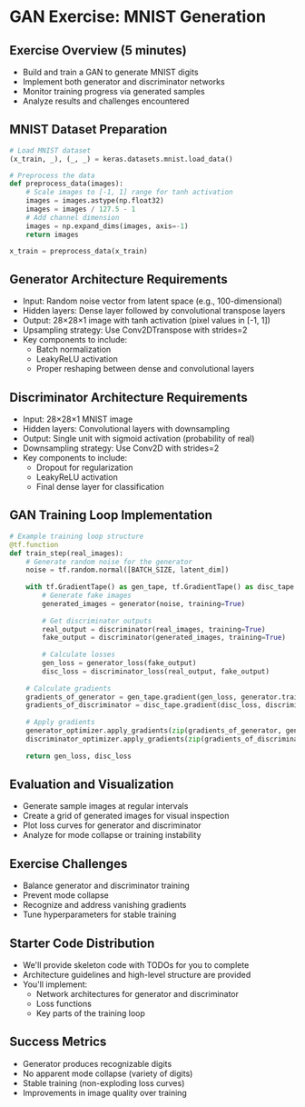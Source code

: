 # GAN Exercise: MNIST Generation

## Exercise Overview (5 minutes)

- Build and train a GAN to generate MNIST digits
- Implement both generator and discriminator networks
- Monitor training progress via generated samples
- Analyze results and challenges encountered

## MNIST Dataset Preparation

```python
# Load MNIST dataset
(x_train, _), (_, _) = keras.datasets.mnist.load_data()

# Preprocess the data
def preprocess_data(images):
    # Scale images to [-1, 1] range for tanh activation
    images = images.astype(np.float32)
    images = images / 127.5 - 1
    # Add channel dimension
    images = np.expand_dims(images, axis=-1)
    return images

x_train = preprocess_data(x_train)
```

## Generator Architecture Requirements

- Input: Random noise vector from latent space (e.g., 100-dimensional)
- Hidden layers: Dense layer followed by convolutional transpose layers
- Output: 28×28×1 image with tanh activation (pixel values in [-1, 1])
- Upsampling strategy: Use Conv2DTranspose with strides=2
- Key components to include:
  - Batch normalization
  - LeakyReLU activation
  - Proper reshaping between dense and convolutional layers

## Discriminator Architecture Requirements

- Input: 28×28×1 MNIST image
- Hidden layers: Convolutional layers with downsampling
- Output: Single unit with sigmoid activation (probability of real)
- Downsampling strategy: Use Conv2D with strides=2
- Key components to include:
  - Dropout for regularization
  - LeakyReLU activation
  - Final dense layer for classification

## GAN Training Loop Implementation

```python
# Example training loop structure
@tf.function
def train_step(real_images):
    # Generate random noise for the generator
    noise = tf.random.normal([BATCH_SIZE, latent_dim])
    
    with tf.GradientTape() as gen_tape, tf.GradientTape() as disc_tape:
        # Generate fake images
        generated_images = generator(noise, training=True)
        
        # Get discriminator outputs
        real_output = discriminator(real_images, training=True)
        fake_output = discriminator(generated_images, training=True)
        
        # Calculate losses
        gen_loss = generator_loss(fake_output)
        disc_loss = discriminator_loss(real_output, fake_output)
    
    # Calculate gradients
    gradients_of_generator = gen_tape.gradient(gen_loss, generator.trainable_variables)
    gradients_of_discriminator = disc_tape.gradient(disc_loss, discriminator.trainable_variables)
    
    # Apply gradients
    generator_optimizer.apply_gradients(zip(gradients_of_generator, generator.trainable_variables))
    discriminator_optimizer.apply_gradients(zip(gradients_of_discriminator, discriminator.trainable_variables))
    
    return gen_loss, disc_loss
```

## Evaluation and Visualization

- Generate sample images at regular intervals
- Create a grid of generated images for visual inspection
- Plot loss curves for generator and discriminator
- Analyze for mode collapse or training instability

## Exercise Challenges

- Balance generator and discriminator training
- Prevent mode collapse
- Recognize and address vanishing gradients
- Tune hyperparameters for stable training

## Starter Code Distribution

- We'll provide skeleton code with TODOs for you to complete
- Architecture guidelines and high-level structure are provided
- You'll implement:
  - Network architectures for generator and discriminator
  - Loss functions
  - Key parts of the training loop

## Success Metrics

- Generator produces recognizable digits
- No apparent mode collapse (variety of digits)
- Stable training (non-exploding loss curves)
- Improvements in image quality over training

